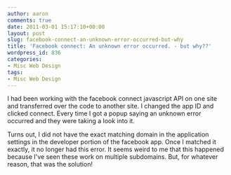 ```yaml
---
author: aaron
comments: true
date: 2011-03-01 15:17:10+00:00
layout: post
slug: facebook-connect-an-unknown-error-occurred-but-why
title: 'Facebook connect: An unknown error occurred. - but why??'
wordpress_id: 836
categories:
- Misc Web Design
tags:
- Misc Web Design
---
```


I had been working with the facebook connect javascript API on one site and transferred over the code to another site.  I changed the app ID and clicked connect.  Every time I got a popup saying an unknown error occurred and they were taking a look into it.

Turns out, I did not have the exact matching domain in the application settings in the developer portion of the facebook app.  Once I matched it exactly, it no longer had this error.  It seems weird to me that this happened because I've seen these work on multiple subdomains.  But, for whatever reason, that was the solution!

